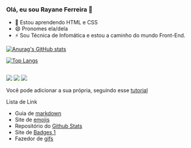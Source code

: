 ### Olá, eu sou Rayane Ferreira 👋

- 🌱 Estou aprendendo HTML e CSS
- 😄 Pronomes ela/dela
- ⚡ Sou Técnica de  Infomática  e estou a caminho do mundo Front-End.

<div>
<a href="https://github.com/ferreira-cmk">

[![Anurag's GitHub stats](https://github-readme-stats.vercel.app/api?username=ferreira-cmk&theme=ocean_dark&hide=prs,contribs&count_private=true&show_icons=true)](https://github.com/ferreira-cmk/github-readme-stats)

[![Top Langs](https://github-readme-stats.vercel.app/api/top-langs/?username=ferreira-cmk&hide_progress=true&theme=ocean_dark)](https://github.com/ferreira-cmkk/github-readme-stats)
</div>

##
<div>
<a href="https://instagram.com/rayaneferre.bs" target="_blank"><img src="https://img.shields.io/badge/-Instagram-%23E4405F?style=for-     the- badge&logo=instagram&logoColor=white" target="_blank"></a>
<a href = "email:ferreirarayane2002@gmail.com"><img src="https://img.shields.io/badge/-Gmail-%23333?style=for-the-    badge&logo=gmail&logoColor=white" target="_blank"></a>
<a href="https://www.linkedin.com/in/rayane-beatriz-souza-ferreira-277b111b9/" target="_blank"><img src="https://img.shields.io/badge/LinkedIn-0077B5?style=for-the-badge&logo=linkedin&logoColor=white" target="_blank"></a>
</div>


Você pode adicionar a sua própria, seguindo esse [ tutorial ](https://github.com/anuraghazra/github-readme-stats/blob/master/readme.md#deploy-on-your-own-vercel-instance)


Lista de Link
* Guia de [markdown](https://docs.pipz.com/central-de-ajud...)
* Site de [emojis](https://emojipedia.org/search/?q=bag)
* Repositório do [Github Stats](https://github.com/anuraghazra/github...)
* Site de [Badges 1](https://dev.to/envoy_/150-badges-for-...)
* Fazedor de [gifs](https://picrew.me/image_maker/338224)
